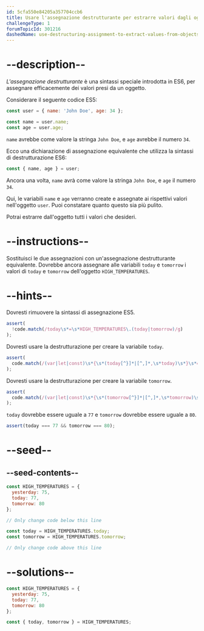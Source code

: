 ```yaml
---
id: 5cfa550e84205a357704ccb6
title: Usare l'assegnazione destrutturante per estrarre valori dagli oggetti
challengeType: 1
forumTopicId: 301216
dashedName: use-destructuring-assignment-to-extract-values-from-objects
---
```


# --description--

<dfn>L'assegnazione destrutturante</dfn> è una sintassi speciale introdotta in ES6, per assegnare efficacemente dei valori presi da un oggetto.

Considerare il seguente codice ES5:

```js
const user = { name: 'John Doe', age: 34 };

const name = user.name;
const age = user.age;
```

`name` avrebbe come valore la stringa `John Doe`, e `age` avrebbe il numero `34`.

Ecco una dichiarazione di assegnazione equivalente che utilizza la sintassi di destrutturazione ES6:

```js
const { name, age } = user;
```

Ancora una volta, `name` avrà come valore la stringa `John Doe`, e `age` il numero `34`.

Qui, le variabili `name` e `age` verranno create e assegnate ai rispettivi valori nell'oggetto `user`. Puoi constatare quanto questo sia più pulito.

Potrai estrarre dall'oggetto tutti i valori che desideri.

# --instructions--

Sostituisci le due assegnazioni con un'assegnazione destrutturante equivalente. Dovrebbe ancora assegnare alle variabili `today` e `tomorrow` i valori di `today` e `tomorrow` dell'oggetto `HIGH_TEMPERATURES`.

# --hints--

Dovresti rimuovere la sintassi di assegnazione ES5.

```js
assert(
  !code.match(/today\s*=\s*HIGH_TEMPERATURES\.(today|tomorrow)/g)
);
```

Dovresti usare la destrutturazione per creare la variabile `today`.

```js
assert(
  code.match(/(var|let|const)\s*{\s*(today[^}]*|[^,]*,\s*today)\s*}\s*=\s*HIGH_TEMPERATURES(;|\s+|\/\/)/g)
);
```

Dovresti usare la destrutturazione per creare la variabile `tomorrow`.

```js
assert(
  code.match(/(var|let|const)\s*{\s*(tomorrow[^}]*|[^,]*,\s*tomorrow)\s*}\s*=\s*HIGH_TEMPERATURES(;|\s+|\/\/)/g)
);
```

`today` dovrebbe essere uguale a `77` e `tomorrow` dovrebbe essere uguale a `80`.

```js
assert(today === 77 && tomorrow === 80);
```

# --seed--

## --seed-contents--

```js
const HIGH_TEMPERATURES = {
  yesterday: 75,
  today: 77,
  tomorrow: 80
};

// Only change code below this line

const today = HIGH_TEMPERATURES.today;
const tomorrow = HIGH_TEMPERATURES.tomorrow;

// Only change code above this line
```

# --solutions--

```js
const HIGH_TEMPERATURES = {
  yesterday: 75,
  today: 77,
  tomorrow: 80
};

const { today, tomorrow } = HIGH_TEMPERATURES;
```
